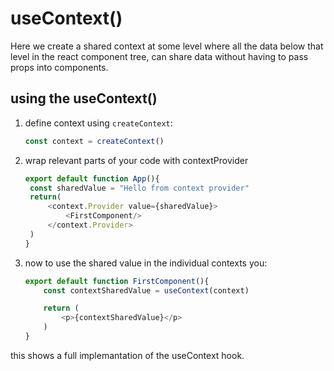 # useContext()

Here we create a shared context at some level where all the data below that level in the react component tree, can share data without having to pass props into components.

## using the useContext()

1. define context using `createContext`:

    ```js
    const context = createContext()
    ```

2. wrap relevant parts of your code with contextProvider

   ```js
   export default function App(){
    const sharedValue = "Hello from context provider"
    return(
        <context.Provider value={sharedValue}>
            <FirstComponent/>
        </context.Provider>
    )
   }
   ```

3. now to use the shared value in the individual contexts you:

    ```js
    export default function FirstComponent(){
        const contextSharedValue = useContext(context)

        return (
            <p>{contextSharedValue}</p>
        )
    }
    ```

this shows a full implemantation of the useContext hook.
